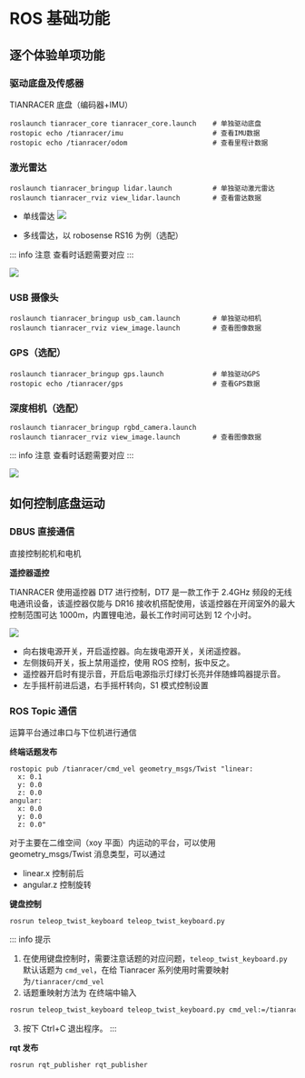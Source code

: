 # ROS 基础功能

## 逐个体验单项功能

### 驱动底盘及传感器

TIANRACER 底盘（编码器+IMU）
```shell
roslaunch tianracer_core tianracer_core.launch    # 单独驱动底盘
rostopic echo /tianracer/imu                      # 查看IMU数据
rostopic echo /tianracer/odom                     # 查看里程计数据
```

### 激光雷达
```shell
roslaunch tianracer_bringup lidar.launch          # 单独驱动激光雷达
roslaunch tianracer_rviz view_lidar.launch        # 查看雷达数据
```
- 单线雷达
![](https://tianbot-pic.oss-cn-beijing.aliyuncs.com/tianbot-pic/Tianbot-Docimage-20240528165445830.png)

-  多线雷达，以 robosense RS16 为例（选配）

::: info 注意
查看时话题需要对应
:::

![](https://tianbot-pic.oss-cn-beijing.aliyuncs.com/tianbot-pic/Tianbot-Docimage-20240528170457935.png)

### USB 摄像头
```shell
roslaunch tianracer_bringup usb_cam.launch        # 单独驱动相机
roslaunch tianracer_rviz view_image.launch        # 查看图像数据
```

### GPS（选配）
```shell
roslaunch tianracer_bringup gps.launch            # 单独驱动GPS
rostopic echo /tianracer/gps                      # 查看GPS数据
```

### 深度相机（选配）
```shell
roslaunch tianracer_bringup rgbd_camera.launch      
roslaunch tianracer_rviz view_image.launch        # 查看图像数据
```

::: info 注意
查看时话题需要对应
:::

![](https://tianbot-pic.oss-cn-beijing.aliyuncs.com/tianbot-pic/Tianbot-Docimage-20240528170149258.png)

## 如何控制底盘运动

### DBUS 直接通信

直接控制舵机和电机

**遥控器遥控**

TIANRACER 使用遥控器 DT7 进行控制，DT7 是一款工作于 2.4GHz 频段的无线电通讯设备，该遥控器仅能与 DR16 接收机搭配使用，该遥控器在开阔室外的最大控制范围可达 1000m，内置锂电池，最长工作时间可达到 12 个小时。

![](https://tianbot-pic.oss-cn-beijing.aliyuncs.com/tianbot/202112211514356.jpg)

- 向右拨电源开关，开启遥控器。向左拨电源开关，关闭遥控器。
- 左侧拨码开关，扳上禁用遥控，使用 ROS 控制，扳中反之。
- 遥控器开启时有提示音，开启后电源指示灯绿灯长亮并伴随蜂鸣器提示音。
- 左手摇杆前进后退，右手摇杆转向，S1 模式控制设置

### ROS Topic 通信

运算平台通过串口与下位机进行通信

**终端话题发布**

```shell
rostopic pub /tianracer/cmd_vel geometry_msgs/Twist "linear:
  x: 0.1
  y: 0.0
  z: 0.0
angular:
  x: 0.0
  y: 0.0
  z: 0.0" 
```

对于主要在二维空间（xoy 平面）内运动的平台，可以使用 geometry_msgs/Twist 消息类型，可以通过
- linear.x 控制前后
- angular.z 控制旋转

**键盘控制**
```shell
rosrun teleop_twist_keyboard teleop_twist_keyboard.py

```

::: info 提示
1. 在使用键盘控制时，需要注意话题的对应问题，`teleop_twist_keyboard.py` 默认话题为 `cmd_vel`，在给 Tianracer 系列使用时需要映射为`/tianracer/cmd_vel`
2. 话题重映射方法为 在终端中输入 
```bash
rosrun teleop_twist_keyboard teleop_twist_keyboard.py cmd_vel:=/tianracer/cmd_vel
```
3. 按下 Ctrl+C 退出程序。
:::

**rqt 发布**

```shell
rosrun rqt_publisher rqt_publisher 
```